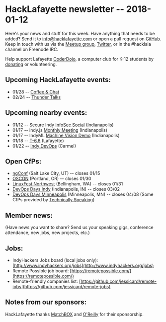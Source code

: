 # HackLafayette newsletter -- 2018-01-12

Here's your news and stuff for this week. Have anything that needs to be added? Send it to info@hacklafayette.com or open a pull request on [GitHub](https://github.com/hacklafayette/newsletter). Keep in touch with us via the [Meetup group](https://www.meetup.com/hacklafayette/), [Twitter](https://twitter.com/hacklafayette), or in the #hacklala channel on Freenode IRC.

Help support Lafayette [CoderDojo](http://www.greaterlafayettecommerce.com/greater-lafayette-coder-dojo), a computer club for K-12 students by [donating](https://www.generosity.com/education-fundraising/be-a-bit-in-our-byte) or volunteering.

## Upcoming HackLafayette events:
* 01/28 -- [Coffee & Chat](https://www.meetup.com/hacklafayette/events/pcmxklyxcblc/)
* 02/24 -- [Thunder Talks](https://www.meetup.com/hacklafayette/events/245535886/)

## Upcoming nearby events:
* 01/12 -- Secure Indy [InfoSec Social](https://www.meetup.com/SecureIndy/events/244372943/) (Indianapolis)
* 01/17 -- indy.js [Monthly Meeting](https://www.meetup.com/indyjs/events/245144168/) (Indianapolis)
* 01/17 -- IndyML [Machine Vision Demo](https://www.meetup.com/IndyML/events/245254642/) (Indianapolis)
* 01/18 -- [T-6.6](https://www.meetup.com/tminus/events/245882448/) (Lafayette)
* 01/22 -- [Indy DevOps](https://www.meetup.com/IndyDevOps/events/244308036/) (Carmel)

## Open CfPs:
* [ngConf](https://docs.google.com/forms/d/e/1FAIpQLSc_sWRfsyNsq7CRdHqjLaSM_bgL_z-WoEHAltQr8a-2y4yKmg/viewform) (Salt Lake City, UT) -- closes 01/15
* [OSCON](https://conferences.oreilly.com/oscon/oscon-or/public/cfp/615) (Portland, OR) -- closes 01/30
* [LinuxFest Northwest](https://linuxfestnorthwest.org/conferences/lfnw18) (Bellingham, WA) -- closes 01/31
* [DevOps Days Indy](https://www.papercall.io/devopsdaysindy) (Indianapolis, IN) -- closes 03/02
* [DevOps Days Minneapolis](https://www.devopsdays.org/events/2018-minneapolis/propose/) (Minneapolis, MN) -- closes 04/08
(Some CfPs provided by [Technically Speaking](https://techspeak.email/)) 

## Member news:
(Have news you want to share? Send us your speaking gigs, conference attendance, new jobs, new projects, etc.)

## Jobs:
* IndyHackers Jobs board (local jobs only): [http://www.indyhackers.org/jobs](http://www.indyhackers.org/jobs)
* Remote Possible job board: [https://remotepossible.com/](https://remotepossible.com/)
* Remote-friendly companies list: [https://github.com/jessicard/remote-jobs](https://github.com/jessicard/remote-jobs)

## Notes from our sponsors:

HackLafayette thanks [MatchBOX](http://matchboxstudio.org/) and [O'Reilly](http://www.oreilly.com/) for their sponsorship.
